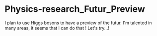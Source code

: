# Physics-research_Futur_Preview
I plan to use Higgs bosons to have a preview of the futur. I'm talented in many areas, it seems that I can do that ! Let's try...!
